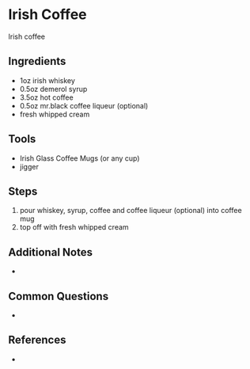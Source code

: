 Irish Coffee
======
Irish coffee

## Ingredients
* 1oz irish whiskey
* 0.5oz demerol syrup
* 3.5oz hot coffee
* 0.5oz mr.black coffee liqueur (optional)
* fresh whipped cream

## Tools
* Irish Glass Coffee Mugs (or any cup)
* jigger

## Steps
1. pour whiskey, syrup, coffee and coffee liqueur (optional) into coffee mug
2. top off with fresh whipped cream

## Additional Notes
*

## Common Questions
*

## References
*
